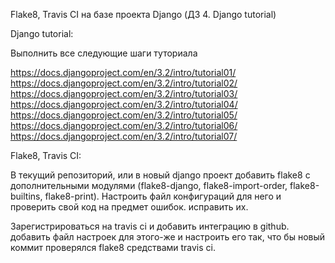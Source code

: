 Flake8, Travis CI на базе проекта Django (ДЗ 4. Django tutorial)

Django tutorial:

Выполнить все следующие шаги туториала

https://docs.djangoproject.com/en/3.2/intro/tutorial01/
https://docs.djangoproject.com/en/3.2/intro/tutorial02/
https://docs.djangoproject.com/en/3.2/intro/tutorial03/
https://docs.djangoproject.com/en/3.2/intro/tutorial04/
https://docs.djangoproject.com/en/3.2/intro/tutorial05/
https://docs.djangoproject.com/en/3.2/intro/tutorial06/
https://docs.djangoproject.com/en/3.2/intro/tutorial07/

Flake8, Travis CI:

В текущий репозиторий, или в новый django проект добавить flake8 с дополнительными модулями (flake8-django, flake8-import-order, flake8-builtins, flake8-print).
Настроить файл конфигураций для него и проверить свой код на предмет ошибок. исправить их.

Зарегистрироваться на travis ci и добавить интеграцию в github. добавить файл настроек для этого-же и настроить его так, что бы новый коммит проверялся flake8 средствами travis ci.
